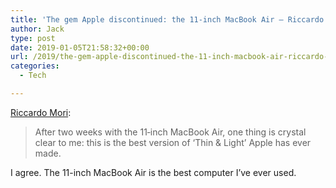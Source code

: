 ```yaml
---
title: 'The gem Apple discontinued: the 11-inch MacBook Air – Riccardo Mori'
author: Jack
type: post
date: 2019-01-05T21:58:32+00:00
url: /2019/the-gem-apple-discontinued-the-11-inch-macbook-air-riccardo-mori/
categories:
  - Tech

---
```

[Riccardo Mori][1]:

> After two weeks with the 11‐inch MacBook Air, one thing is crystal clear to me: this is the best version of ‘Thin & Light’ Apple has ever made. 

I agree. The 11-inch MacBook Air is the best computer I&#8217;ve ever used.

 [1]: http://morrick.me/archives/8338